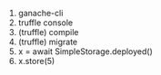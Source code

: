 1. ganache-cli
2. truffle console
3. (truffle) compile
4. (truffle) migrate
5. x = await SimpleStorage.deployed()
6. x.store(5)
